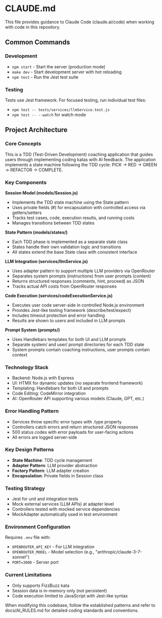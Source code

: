# CLAUDE.md

This file provides guidance to Claude Code (claude.ai/code) when working with code in this repository.

## Common Commands

### Development
- `npm start` - Start the server (production mode)
- `make dev` - Start development server with hot reloading
- `npm test` - Run the Jest test suite

### Testing
Tests use Jest framework. For focused testing, run individual test files:
- `npm test -- tests/services/llmService.test.js`
- `npm test -- --watch` for watch mode

## Project Architecture

### Core Concepts
This is a TDD (Test-Driven Development) coaching application that guides users through implementing coding katas with AI feedback. The application implements a state machine following the TDD cycle: PICK → RED → GREEN → REFACTOR → COMPLETE.

### Key Components

**Session Model (models/Session.js)**
- Implements the TDD state machine using the State pattern
- Uses private fields (#) for encapsulation with controlled access via getters/setters
- Tracks test cases, code, execution results, and running costs
- Manages transitions between TDD states

**State Pattern (models/states/)**
- Each TDD phase is implemented as a separate state class
- States handle their own validation logic and transitions
- All states extend the base State class with consistent interface

**LLM Integration (services/llmService.js)**
- Uses adapter pattern to support multiple LLM providers via OpenRouter
- Separates system prompts (instructions) from user prompts (content)
- Returns structured responses (comments, hint, proceed) as JSON
- Tracks actual API costs from OpenRouter responses

**Code Execution (services/codeExecutionService.js)**
- Executes user code server-side in controlled Node.js environment
- Provides Jest-like testing framework (describe/test/expect)
- Includes timeout protection and error handling
- Results are shown to users and included in LLM prompts

**Prompt System (prompts/)**
- Uses Handlebars templates for both UI and LLM prompts
- Separate system/ and user/ prompt directories for each TDD state
- System prompts contain coaching instructions, user prompts contain context

### Technology Stack
- Backend: Node.js with Express
- UI: HTMX for dynamic updates (no separate frontend framework)
- Templating: Handlebars for both UI and prompts
- Code Editing: CodeMirror integration
- AI: OpenRouter API supporting various models (Claude, GPT, etc.)

### Error Handling Pattern
- Services throw specific error types with .type property
- Controllers catch errors and return structured JSON responses
- 500 status codes with error payloads for user-facing actions
- All errors are logged server-side

### Key Design Patterns
- **State Machine**: TDD cycle management
- **Adapter Pattern**: LLM provider abstraction
- **Factory Pattern**: LLM adapter creation
- **Encapsulation**: Private fields in Session class

### Testing Strategy
- Jest for unit and integration tests
- Mock external services (LLM APIs) at adapter level
- Controllers tested with mocked service dependencies
- MockAdapter automatically used in test environment

### Environment Configuration
Requires `.env` file with:
- `OPENROUTER_API_KEY` - For LLM integration
- `OPENROUTER_MODEL` - Model selection (e.g., "anthropic/claude-3-7-sonnet")
- `PORT=3000` - Server port

### Current Limitations
- Only supports FizzBuzz kata
- Session data is in-memory only (not persistent)
- Code execution limited to JavaScript with Jest-like syntax

When modifying this codebase, follow the established patterns and refer to docs/AI_RULES.md for detailed coding standards and conventions.
